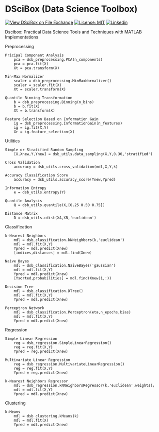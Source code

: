 # DSciBox (Data Science Toolbox)

[![View DSciBox on File Exchange](https://www.mathworks.com/matlabcentral/images/matlab-file-exchange.svg)](https://www.mathworks.com/matlabcentral/fileexchange/77067-dscibox)
[![License: MIT](https://img.shields.io/badge/License-MIT-yellow.svg)](https://github.com/ferreirad08/DSciBox/blob/master/LICENSE)
[![Linkedin](https://img.shields.io/badge/LinkedIn-%230077B5.svg?&logo=linkedin&logoColor=white)](https://www.linkedin.com/in/david-f-3a918ba5)

Dscibox: Practical Data Science Tools and Techniques with MATLAB Implementations

Preprocessing
        
    Pricipal Component Analysis
        pca = dsb_preprocessing.PCA(n_components)
        pca = pca.fit(X)
        Xt = pca.transform(X)
    
    Min-Max Normalizer
        scaler = dsb_preprocessing.MinMaxNormalizer()
        scaler = scaler.fit(X)
        Xt = scaler.transform(X)
    
    Quantile Binning Transformation
        b = dsb_preprocessing.Binning(n_bins)
        b = b.fit(X)
        Xt = b.transform(X)
    
    Feature Selection Based on Information Gain
        ig = dsb_preprocessing.InformationGain(n_features)
        ig = ig.fit(X,Y)
        Xr = ig.feature_selection(X)

Utilities

    Simple or Stratified Random Sampling
        [X,Xnew,Y,Ynew] = dsb_utils.data_sampling(X,Y,0.30,'stratified')
    
    Cross Validation
        accuracy = dsb_utils.cross_validation(mdl,X,Y,k)

    Accuracy Classification Score
        accuracy = dsb_utils.accuracy_score(Ynew,Ypred)

    Information Entropy
        e = dsb_utils.entropy(Y)

    Quantile Analysis
        Q = dsb_utils.quantile(X,[0.25 0.50 0.75])

    Distance Matrix
        D = dsb_utils.cdist(XA,XB,'euclidean')
        
Classification

    k-Nearest Neighbors
        mdl = dsb_classification.kNNeighbors(k,'euclidean')
        mdl = mdl.fit(X,Y)
        Ypred = mdl.predict(Xnew)
        [indices,distances] = mdl.find(Xnew)

    Naive Bayes
        mdl = dsb_classification.NaiveBayes('gaussian')
        mdl = mdl.fit(X,Y)
        Ypred = mdl.predict(Xnew)
        [Ysorted,probabilities] = mdl.find(Xnew(1,:))

    Decision Tree
        mdl = dsb_classification.DTree()
        mdl = mdl.fit(X,Y)
        Ypred = mdl.predict(Xnew)

    Perceptron Network
        mdl = dsb_classification.Perceptron(eta,n_epochs,bias)
        mdl = mdl.fit(X,Y)
        Ypred = mdl.predict(Xnew)

Regression

    Simple Linear Regression
        reg = dsb_regression.SimpleLinearRegression()
        reg = reg.fit(X,Y)
        Ypred = reg.predict(Xnew)

    Multivariate Linear Regression
        reg = dsb_regression.MultivariateLinearRegression()
        reg = reg.fit(X,Y)
        Ypred = reg.predict(Xnew)

    k-Nearest Neighbors Regressor
        mdl = dsb_regression.kNNeighborsRegressor(k,'euclidean',weights);
        mdl = mdl.fit(X,Y)
        Ypred = mdl.predict(Xnew)
        
Clustering

    k-Means
        mdl = dsb_clustering.kMeans(k)
        mdl = mdl.fit(X)
        Ypred = mdl.predict(Xnew)
